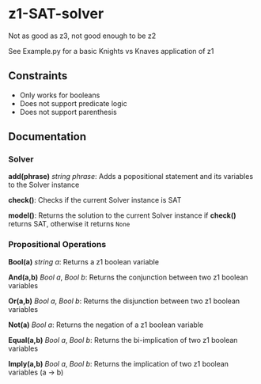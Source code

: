 # z1-SAT-solver
Not as good as z3, not good enough to be z2

See Example.py for a basic Knights vs Knaves application of z1

## Constraints
* Only works for booleans
* Does not support predicate logic
* Does not support parenthesis

## Documentation
### Solver
**add(phrase)**
*string phrase*:
Adds a popositional statement and its variables to the Solver instance

**check()**:
Checks if the current Solver instance is SAT

**model()**:
Returns the solution to the current Solver instance if **check()** returns SAT, otherwise it returns `None`

### Propositional Operations

**Bool(a)**
*string a*:
Returns a z1 boolean variable

**And(a,b)**
*Bool a*,
*Bool b*:
Returns the conjunction between two z1 boolean variables

**Or(a,b)**
*Bool a*,
*Bool b*:
Returns the disjunction between two z1 boolean variables

**Not(a)**
*Bool a*:
Returns the negation of a z1 boolean variable

**Equal(a,b)**
*Bool a*,
*Bool b*:
Returns the bi-implication of two z1 boolean variables

**Imply(a,b)**
*Bool a*,
*Bool b*:
Returns the implication of two z1 boolean variables (a -> b)
